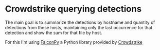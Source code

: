 # Crowdstrike querying detections

The main goal is to summarize the detections by hostname and quantity of detections from these hosts, maintaining only the last occurrence for that detection and show the sum for that file by host.

For this I'm using [FalconPy](https://github.com/CrowdStrike/falconpy) a Python library provided by [Crowdstrike](https://www.crowdstrike.com/)





